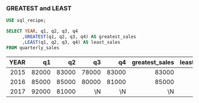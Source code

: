 ### GREATEST and LEAST
```sql
USE sql_recipe;

SELECT YEAR, q1, q2, q3, q4
      ,GREATEST(q1, q2, q3, q4) AS greatest_sales
      ,LEAST(q1, q2, q3, q4) AS least_sales
FROM quarterly_sales
```
| YEAR | q1 | q2 | q3 | q4 | greatest_sales | least_sales | 
| ---: | ---: | ---: | ---: | ---: | ---: | ---: | 
| 2015 | 82000 | 83000 | 78000 | 83000 | 83000 | 78000 | 
| 2016 | 85000 | 85000 | 80000 | 81000 | 85000 | 80000 | 
| 2017 | 92000 | 81000 | \N | \N | \N | \N | 
